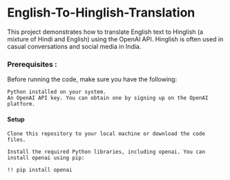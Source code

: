 # English-To-Hinglish-Translation

This project demonstrates how to translate English text to Hinglish (a mixture of Hindi and English) using the OpenAI API. Hinglish is often used in casual conversations and social media in India.

### Prerequisites :

Before running the code, make sure you have the following:

    Python installed on your system.
    An OpenAI API key. You can obtain one by signing up on the OpenAI platform.

#### Setup

    Clone this repository to your local machine or download the code files.

    Install the required Python libraries, including openai. You can install openai using pip:

    !! pip install openai
